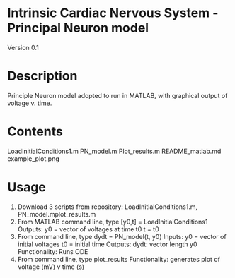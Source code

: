 # Intrinsic Cardiac Nervous System - Principal Neuron model
Version 0.1

# Description
Principle Neuron model adopted to run in MATLAB, with graphical output of voltage v. time. 

# Contents
LoadInitialConditions1.m
PN_model.m
Plot_results.m
README_matlab.md
example_plot.png

# Usage
1. Download 3 scripts from repository: LoadInitialConditions1.m, PN_model.mplot_results.m
2. From MATLAB command line, type [y0,t] = LoadInitialConditions1
    Outputs:
      y0 = vector of voltages at time t0
      t = t0
3. From command line, type dydt = PN_model(t, y0)
    Inputs:
      y0 = vector of initial voltages
      t0 = initial time 
    Outputs:
      dydt: vector length y0
    Functionality: 
      Runs ODE
4. From command line, type plot_results
    Functionality: generates plot of voltage (mV) v time (s)
